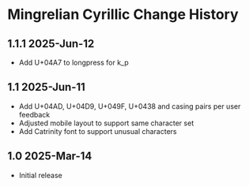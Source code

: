 Mingrelian Cyrillic Change History
====================

1.1.1 2025-Jun-12
----------------------
* Add U+04A7 to longpress for k_p

1.1 2025-Jun-11
----------------------
* Add U+04AD, U+04D9, U+049F, U+0438 and casing pairs per user feedback
* Adjusted mobile layout to support same character set
* Add Catrinity font to support unusual characters

1.0 2025-Mar-14
----------------------
* Initial release 
